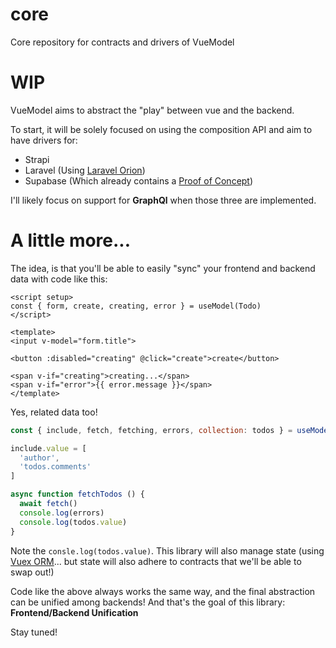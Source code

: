 # core
Core repository for contracts and drivers of VueModel

# WIP
VueModel aims to abstract the "play" between vue and the backend.

To start, it will be solely focused on using the composition API and aim to have drivers for:
- Strapi
- Laravel (Using [Laravel Orion](https://github.com/tailflow/laravel-orion))
- Supabase (Which already contains a [Proof of Concept](https://github.com/vuemodel/supabase))

I'll likely focus on support for **GraphQl** when those three are implemented.

# A little more...
The idea, is that you'll be able to easily "sync" your frontend and backend data with code like this:

```vue
<script setup>
const { form, create, creating, error } = useModel(Todo)
</script>

<template>
<input v-model="form.title">

<button :disabled="creating" @click="create">create</button>

<span v-if="creating">creating...</span>
<span v-if="error">{{ error.message }}</span>
</template>
```

Yes, related data too!

```js
const { include, fetch, fetching, errors, collection: todos } = useModelCollection(TodoList)

include.value = [
  'author',
  'todos.comments'
]

async function fetchTodos () {
  await fetch()
  console.log(errors)
  console.log(todos.value)
}
```

Note the `consle.log(todos.value)`. This library will also manage state (using [Vuex ORM](https://github.com/vuex-orm/vuex-orm)... but state will also adhere to contracts that we'll be able to swap out!)

Code like the above always works the same way, and the final abstraction can be unified among backends! And that's the goal of this library:
**Frontend/Backend Unification**

Stay tuned!
